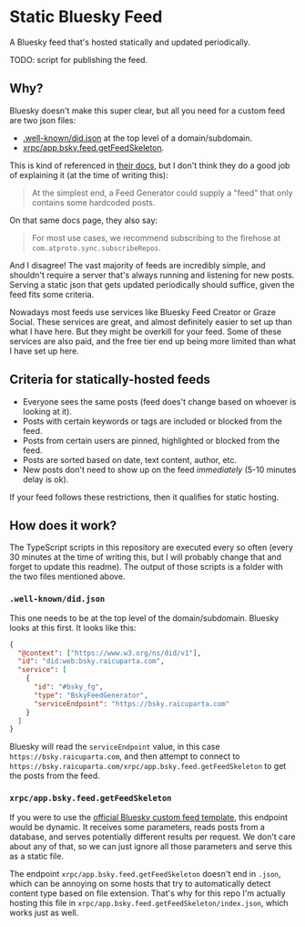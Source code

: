 # Static Bluesky Feed

A Bluesky feed that's hosted statically and updated periodically.

TODO: script for publishing the feed.

## Why?

Bluesky doesn't make this super clear, but all you need for a custom feed are two json files:

- [.well-known/did.json](https://bsky.raicuparta.com/.well-known/did.json) at the top level of a domain/subdomain.
- [xrpc/app.bsky.feed.getFeedSkeleton](https://bsky.raicuparta.com/xrpc/app.bsky.feed.getFeedSkeleton/).

This is kind of referenced in [their docs](https://docs.bsky.app/docs/starter-templates/custom-feeds#suggestions-and-examples), but I don't think they do a good job of explaining it (at the time of writing this):

> At the simplest end, a Feed Generator could supply a "feed" that only contains some hardcoded posts.

On that same docs page, they also say:

> For most use cases, we recommend subscribing to the firehose at `com.atproto.sync.subscribeRepos`.

And I disagree! The vast majority of feeds are incredibly simple, and shouldn't require a server that's always running and listening for new posts. Serving a static json that gets updated periodically should suffice, given the feed fits some criteria.

Nowadays most feeds use services like Bluesky Feed Creator or Graze Social. These services are great, and almost definitely easier to set up than what I have here. But they might be overkill for your feed. Some of these services are also paid, and the free tier end up being more limited than what I have set up here.

## Criteria for statically-hosted feeds

- Everyone sees the same posts (feed does't change based on whoever is looking at it).
- Posts with certain keywords or tags are included or blocked from the feed.
- Posts from certain users are pinned, highlighted or blocked from the feed.
- Posts are sorted based on date, text content, author, etc.
- New posts don't need to show up on the feed _immediately_ (5-10 minutes delay is ok).

If your feed follows these restrictions, then it qualifies for static hosting.

## How does it work?

The TypeScript scripts in this repository are executed every so often (every 30 minutes at the time of writing this, but I will probably change that and forget to update this readme). The output of those scripts is a folder with the two files mentioned above.

### `.well-known/did.json`

This one needs to be at the top level of the domain/subdomain. Bluesky looks at this first. It looks like this:

```json
{
  "@context": ["https://www.w3.org/ns/did/v1"],
  "id": "did:web:bsky.raicuparta.com",
  "service": [
    {
      "id": "#bsky_fg",
      "type": "BskyFeedGenerator",
      "serviceEndpoint": "https://bsky.raicuparta.com"
    }
  ]
}
```

Bluesky will read the `serviceEndpoint` value, in this case `https://bsky.raicuparta.com`, and then attempt to connect to `https://bsky.raicuparta.com/xrpc/app.bsky.feed.getFeedSkeleton` to get the posts from the feed.

### `xrpc/app.bsky.feed.getFeedSkeleton`

If you were to use the [official Bluesky custom feed template](https://github.com/bluesky-social/feed-generator), this endpoint would be dynamic. It receives some parameters, reads posts from a database, and serves potentially different results per request. We don't care about any of that, so we can just ignore all those parameters and serve this as a static file.

The endpoint `xrpc/app.bsky.feed.getFeedSkeleton` doesn't end in `.json`, which can be annoying on some hosts that try to automatically detect content type based on file extension. That's why for this repo I'm actually hosting this file in `xrpc/app.bsky.feed.getFeedSkeleton/index.json`, which works just as well.
